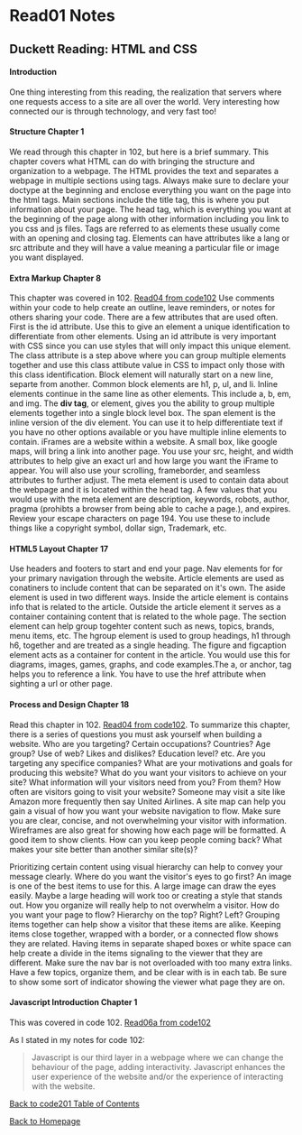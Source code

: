 # Read01 Notes

## Duckett Reading: HTML and CSS

#### Introduction

One thing interesting from this reading, the realization that servers where one requests access to a site are all over the world. Very interesting how connected our is through technology, and very fast too!

#### Structure Chapter 1

We read through this chapter in 102, but here is a brief summary. This chapter covers what HTML can do with bringing the structure and organization to a webpage. The HTML provides the text and separates a webpage in multiple sections using tags. Always make sure to declare your doctype at the beginning and enclose everything you want on the page into the html tags. Main sections include the title tag, this is where you put information about your page. The head tag, which is everything you want at the beginning of the page along with other information including you link to you css and js files. Tags are referred to as elements these usually come with an opening and closing tag. Elements can have attributes like a lang or src attribute and they will have a value meaning a particular file or image you want displayed. 

#### Extra Markup Chapter 8 

This chapter was covered in 102. [Read04 from code102](read04.md) Use comments within your code to help create an outline, leave reminders, or notes for others sharing your code. There are a few attributes that are used often. First is the id attribute. Use this to give an element a unique identification to differentiate from other elements. Using an id attribute is very important with CSS since you can use styles that will only impact this unique element. The class attribute is a step above where you can group multiple elements together and use this class attibute value in CSS to impact only those with this class identification. Block element will naturally start on a new line, separte from another. Common block elements are h1, p, ul, and li. Inline elements continue in the same line as other elements. This include a, b, em, and img. The **div tag**, or element, gives you the ability to group multiple elements together into a single block level box. The span element is the inline version of the div element. You can use it to help differentiate text if you have no other options available or you have multiple inline elements to contain. iFrames are a website within a website. A small box, like google maps, will bring a link into another page. You use your src, height, and width attributes to help give an exact url and how large you want the iFrame to appear. You will also use your scrolling, frameborder, and seamless attributes to further adjust. The meta element is used to contain data about the webpage and it is located within the head tag. A few values that you would use with the meta element are description, keywords, robots, author, pragma (prohibts a browser from being able to cache a page.), and expires. Review your escape characters on page 194. You use these to include things like a copyright symbol, dollar sign, Trademark, etc. 

#### HTML5 Layout Chapter 17

Use headers and footers to start and end your page. Nav elements for for your primary navigation through the website. Article elements are used as conatiners to include content that can be separated on it's own. The aside element is used in two different ways. Inside the article element is contains info that is related to the article. Outside the article element it serves as a container containing content that is related to the whole page. The section element can help group togehter content such as news, topics, brands, menu items, etc. The hgroup element is used to group headings, h1 through h6, together and are treated as a single heading. The figure and figcaption element acts as a container for content in the article. You would use this for diagrams, images, games, graphs, and code examples.The a, or anchor, tag helps you to reference a link. You have to use the href attribute when sighting a url or other page. 

#### Process and Design Chapter 18

Read this chapter in 102. [Read04 from code102](read04.md). To summarize this chapter, there is a series of questions you must ask yourself when building a website. 
Who are you targeting? Certain occupations? Countries? Age group? Use of web? Likes and dislikes? Education level? etc.
Are you targeting any specifice companies?
What are your motivations and goals for producing this website?
What do you want your visitors to achieve on your site?
What information will your visitors need from you? From them?
How often are visitors going to visit your website? Someone may visit a site like Amazon more frequently then say United Airlines.
A site map can help you gain a visual of how you want your website navigation to flow. Make sure you are clear, concise, and not overwhelming your visitor with information. Wireframes are also great for showing how each page will be formatted. A good item to show clients. 
How can you keep people coming back? What makes your site better than another similar site(s)?

Prioritizing certain content using visual hierarchy can help to convey your message clearly. Where do you want the visitor's eyes to go first? An image is one of the best items to use for this. A large image can draw the eyes easily. Maybe a large heading will work too or creating a style that stands out. How you organize will really help to not overwhelm a visitor. How do you want your page to flow? Hierarchy on the top? Right? Left? Grouping items together can help show a visitor that these items are alike. Keeping items close together, wrapped with a border, or a connected flow shows they are related. Having items in separate shaped boxes or white space can help create a divide in the items signaling to the viewer that they are different. Make sure the nav bar is not overloaded with too many extra links. Have a few topics, organize them, and be clear with is in each tab. Be sure to show some sort of indicator showing the viewer what page they are on. 

#### Javascript Introduction Chapter 1

This was covered in code 102. 
[Read06a from code102](read06a.md) 

As I stated in my notes for code 102:
> Javascript is our third layer in a webpage where we can change the behaviour of the page, adding interactivity. Javascript enhances the user experience of the website and/or the experience of interacting with the website.


[Back to code201 Table of Contents](201/code201Table.md)

[Back to Homepage](README.md)
